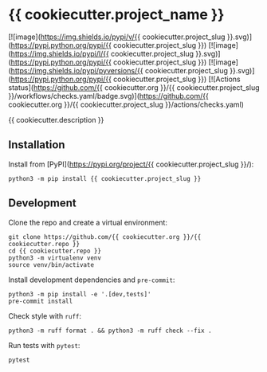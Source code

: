# {{ cookiecutter.project_name }}

[![image](https://img.shields.io/pypi/v/{{ cookiecutter.project_slug }}.svg)](https://pypi.python.org/pypi/{{ cookiecutter.project_slug }})
[![image](https://img.shields.io/pypi/l/{{ cookiecutter.project_slug }}.svg)](https://pypi.python.org/pypi/{{ cookiecutter.project_slug }})
[![image](https://img.shields.io/pypi/pyversions/{{ cookiecutter.project_slug }}.svg)](https://pypi.python.org/pypi/{{ cookiecutter.project_slug }})
[![Actions status](https://github.com/{{ cookiecutter.org }}/{{ cookiecutter.project_slug }}/workflows/checks.yaml/badge.svg)](https://github.com/{{ cookiecutter.org }}/{{ cookiecutter.project_slug }}/actions/checks.yaml)

<!-- description -->
{{ cookiecutter.description }}
<!-- /description -->

## Installation

Install from [PyPI](https://pypi.org/project/{{ cookiecutter.project_slug }}/):

```shell
python3 -m pip install {{ cookiecutter.project_slug }}
```

## Development

Clone the repo and create a virtual environment:

```shell
git clone https://github.com/{{ cookiecutter.org }}/{{ cookiecutter.repo }}
cd {{ cookiecutter.repo }}
python3 -m virtualenv venv
source venv/bin/activate
```

Install development dependencies and `pre-commit`:

```shell
python3 -m pip install -e '.[dev,tests]'
pre-commit install
```

Check style with `ruff`:

```shell
python3 -m ruff format . && python3 -m ruff check --fix .
```

Run tests with `pytest`:

```shell
pytest
```
